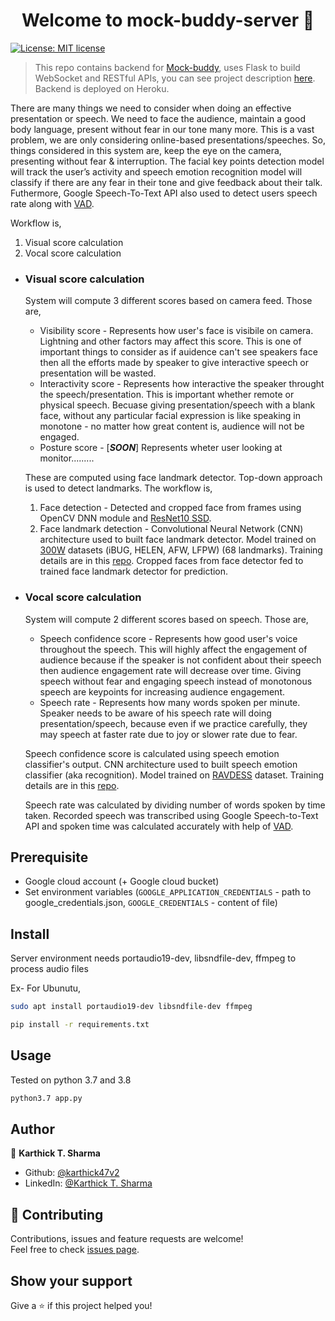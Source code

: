 <h1 align="center">Welcome to mock-buddy-server 👋</h1>

<p> 
  <a href="#" target="_blank">
    <img alt="License: MIT license" src="https://img.shields.io/badge/License-MIT license-yellow.svg" />
  </a>
</p>

> This repo contains backend for [Mock-buddy](https://github.com/Karthick47v2/mock-buddy), uses Flask to build WebSocket and RESTful APIs, you can see project description [here](https://github.com/Karthick47v2/mock-buddy). Backend is deployed on Heroku.

There are many things we need to consider when doing an effective presentation or speech. We need to face the audience, maintain a good body language, present without fear in our tone many more. This is a vast problem, we are only considering online-based presentations/speeches. So, things considered in this system are, keep the eye on the camera, presenting without fear & interruption. The facial key points detection model will track the user’s activity and speech emotion recognition model will classify if there are any fear in their tone and give feedback about their talk. Futhermore, Google Speech-To-Text API also used to detect users speech rate along with [VAD](https://github.com/wiseman/py-webrtcvad).

Workflow is,

1. Visual score calculation
2. Vocal score calculation

- ### Visual score calculation

  System will compute 3 different scores based on camera feed. Those are,

  - Visibility score - Represents how user's face is visibile on camera. Lightning and other factors may affect this score. This is one of important things to consider as if auidence can't see speakers face then all the efforts made by speaker to give interactive speech or presentation will be wasted.
  - Interactivity score - Represents how interactive the speaker throught the speech/presentation. This is important whether remote or physical speech. Becuase giving presentation/speech with a blank face, without any particular facial expression is like speaking in monotone - no matter how great content is, audience will not be engaged.
  - Posture score - [***SOON***] Represents wheter user looking at monitor.........

  These are computed using face landmark detector. Top-down approach is used to detect landmarks. The workflow is,

  1. Face detection - Detected and cropped face from frames using OpenCV DNN module and [ResNet10 SSD](https://github.com/LZQthePlane/Face-detection-base-on-ResnetSSD).
  2. Face landmark detection - Convolutional Neural Network (CNN) architecture used to built face landmark detector. Model trained on [300W](https://ibug.doc.ic.ac.uk/resources/300-W/) datasets (iBUG, HELEN, AFW, LFPW) (68 landmarks). Training details are in this [repo](https://github.com/Karthick47v2/face-landmark-detector). Cropped faces from face detector fed to trained face landmark detector for prediction.

- ### Vocal score calculation

  System will compute 2 different scores based on speech. Those are,

  - Speech confidence score - Represents how good user's voice throughout the speech. This will highly affect the engagement of audience because if the speaker is not confident about their speech then audience engagement rate will decrease over time. Giving speech without fear and engaging speech instead of monotonous speech are keypoints for increasing audience engagement.
  - Speech rate - Represents how many words spoken per minute. Speaker needs to be aware of his speech rate will doing presentation/speech, because even if we practice carefully, they may speech at faster rate due to joy or slower rate due to fear.

  Speech confidence score is calculated using speech emotion classifier's output. CNN architecture used to built speech emotion classifier (aka recognition). Model trained on [RAVDESS](https://github.com/Karthick47v2/face-landmark-detector) dataset. Training details are in this [repo](https://github.com/Karthick47v2/speech-emotion-classifier).

  Speech rate was calculated by dividing number of words spoken by time taken. Recorded speech was transcribed using Google Speech-to-Text API and spoken time was calculated accurately with help of [VAD](https://github.com/wiseman/py-webrtcvad).

## Prerequisite

- Google cloud account (+ Google cloud bucket)
- Set environment variables (`GOOGLE_APPLICATION_CREDENTIALS` - path to google_credentials.json, `GOOGLE_CREDENTIALS` - content of file)

## Install

Server environment needs portaudio19-dev, libsndfile-dev, ffmpeg to process audio files

Ex- For Ubunutu,

```sh
sudo apt install portaudio19-dev libsndfile-dev ffmpeg
```

```sh
pip install -r requirements.txt
```

## Usage

Tested on python 3.7 and 3.8

```sh
python3.7 app.py
```

## Author

👤 **Karthick T. Sharma**

- Github: [@karthick47v2](https://github.com/karthick47v2)
- LinkedIn: [@Karthick T. Sharma](https://linkedin.com/in/Karthick47)

## 🤝 Contributing

Contributions, issues and feature requests are welcome!<br />Feel free to check [issues page](https://github.com/Karthick47v2/mock-buddy-server/issues).

## Show your support

Give a ⭐️ if this project helped you!
